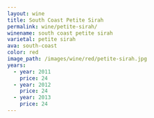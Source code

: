 ```yaml
---
layout: wine
title: South Coast Petite Sirah
permalink: wine/petite-sirah/
winename: south coast petite sirah
varietal: petite sirah
ava: south-coast
color: red
image_path: /images/wine/red/petite-sirah.jpg
years:
  - year: 2011
    price: 24
  - year: 2012
    price: 24
  - year: 2013
    price: 24
---
```




